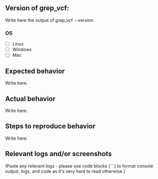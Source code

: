## Version of grep_vcf:

Write here the output of grep_vcf --version.

### OS

- [ ] Linux
- [ ] Windows
- [ ] Mac

## Expected behavior

Write here.

## Actual behavior

Write here.

## Steps to reproduce behavior

Write here.


## Relevant logs and/or screenshots

(Paste any relevant logs - please use code blocks (```) to format console output,
logs, and code as it's very hard to read otherwise.)
